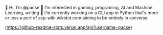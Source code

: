 👋 Hi, I’m @pacse
👀 I’m interested in gaming, programing, AI and Machine Learning, writing
🌱 I’m currently working on a CLI app in Python that's more or less a port of scp-wiki.wikidot.com aiming to be entirely in-universe

[(https://github-readme-stats.vercel.app/api?username=pacse)](https://github.com/anuraghazra/github-readme-stats)

<!---
pacse/pacse is a ✨ special ✨ repository because its `README.md` (this file) appears on your GitHub profile.
You can click the Preview link to take a look at your changes.
--->
